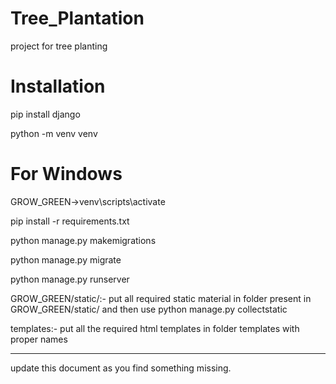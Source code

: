 # Tree_Plantation
project for tree planting

# Installation

pip install django

python -m venv venv


# For Windows

GROW_GREEN->venv\scripts\activate

pip install -r requirements.txt

python manage.py makemigrations

python manage.py migrate

python manage.py runserver


GROW_GREEN/static/:-
put all required static material in folder present in GROW_GREEN/static/
and then use python manage.py collectstatic

templates:-
put all the required html templates in folder templates with proper names

******************
update this document as you find something missing.